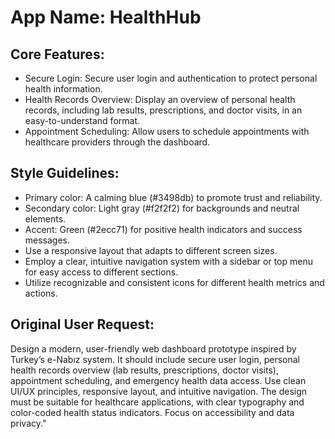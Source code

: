 # **App Name**: HealthHub

## Core Features:

- Secure Login: Secure user login and authentication to protect personal health information.
- Health Records Overview: Display an overview of personal health records, including lab results, prescriptions, and doctor visits, in an easy-to-understand format.
- Appointment Scheduling: Allow users to schedule appointments with healthcare providers through the dashboard.

## Style Guidelines:

- Primary color: A calming blue (#3498db) to promote trust and reliability.
- Secondary color: Light gray (#f2f2f2) for backgrounds and neutral elements.
- Accent: Green (#2ecc71) for positive health indicators and success messages.
- Use a responsive layout that adapts to different screen sizes.
- Employ a clear, intuitive navigation system with a sidebar or top menu for easy access to different sections.
- Utilize recognizable and consistent icons for different health metrics and actions.

## Original User Request:
Design a modern, user-friendly web dashboard prototype inspired by Turkey’s e-Nabız system. It should include secure user login, personal health records overview (lab results, prescriptions, doctor visits), appointment scheduling, and emergency health data access. Use clean UI/UX principles, responsive layout, and intuitive navigation. The design must be suitable for healthcare applications, with clear typography and color-coded health status indicators. Focus on accessibility and data privacy."
  